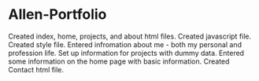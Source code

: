 # Allen-Portfolio

Created index, home, projects, and about html files.
Created javascript file.
Created style file.
Entered infromation about me - both my personal and profession life.
Set up information for projects with dummy data.
Entered some information on the home page with basic information.
Created Contact html file.

